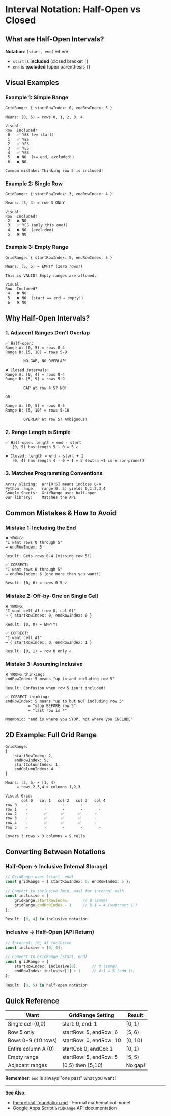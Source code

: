 # Interval Notation: Half-Open vs Closed

## What are Half-Open Intervals?

**Notation**: `[start, end)` where:

- `start` is **included** (closed bracket `[`)
- `end` is **excluded** (open parenthesis `)`)

## Visual Examples

### Example 1: Simple Range

```
GridRange: { startRowIndex: 0, endRowIndex: 5 }

Means: [0, 5) = rows 0, 1, 2, 3, 4

Visual:
Row  Included?
 0   ✅ YES (>= start)
 1   ✅ YES
 2   ✅ YES
 3   ✅ YES
 4   ✅ YES
 5   ❌ NO  (>= end, excluded!)
 6   ❌ NO

Common mistake: Thinking row 5 is included!
```

### Example 2: Single Row

```
GridRange: { startRowIndex: 3, endRowIndex: 4 }

Means: [3, 4) = row 3 ONLY

Visual:
Row  Included?
 2   ❌ NO
 3   ✅ YES (only this one!)
 4   ❌ NO  (excluded)
 5   ❌ NO
```

### Example 3: Empty Range

```
GridRange: { startRowIndex: 5, endRowIndex: 5 }

Means: [5, 5) = EMPTY (zero rows!)

This is VALID! Empty ranges are allowed.

Visual:
Row  Included?
 4   ❌ NO
 5   ❌ NO  (start == end → empty!)
 6   ❌ NO
```

## Why Half-Open Intervals?

### 1. **Adjacent Ranges Don't Overlap**

```
✅ Half-open:
Range A: [0, 5) = rows 0-4
Range B: [5, 10) = rows 5-9

        NO GAP, NO OVERLAP!

❌ Closed intervals:
Range A: [0, 4] = rows 0-4
Range B: [5, 9] = rows 5-9

        GAP at row 4.5? NO!
        
OR:

Range A: [0, 5] = rows 0-5
Range B: [5, 10] = rows 5-10

        OVERLAP at row 5! Ambiguous!
```

### 2. **Range Length is Simple**

```
✅ Half-open: length = end - start
   [0, 5) has length 5 - 0 = 5 ✓

❌ Closed: length = end - start + 1
   [0, 4] has length 4 - 0 + 1 = 5 (extra +1 is error-prone!)
```

### 3. **Matches Programming Conventions**

```
Array slicing:  arr[0:5] means indices 0-4
Python range:   range(0, 5) yields 0,1,2,3,4
Google Sheets:  GridRange uses half-open
Our library:    Matches the API!
```

## Common Mistakes & How to Avoid

### Mistake 1: Including the End

```
❌ WRONG:
"I want rows 0 through 5"
→ endRowIndex: 5

Result: Gets rows 0-4 (missing row 5!)

✅ CORRECT:
"I want rows 0 through 5"
→ endRowIndex: 6 (one more than you want!)

Result: [0, 6) = rows 0-5 ✓
```

### Mistake 2: Off-by-One on Single Cell

```
❌ WRONG:
"I want cell A1 (row 0, col 0)"
→ { startRowIndex: 0, endRowIndex: 0 }

Result: [0, 0) = EMPTY!

✅ CORRECT:
"I want cell A1"
→ { startRowIndex: 0, endRowIndex: 1 }

Result: [0, 1) = row 0 only ✓
```

### Mistake 3: Assuming Inclusive

```
❌ WRONG thinking:
endRowIndex: 5 means "up to and including row 5"

Result: Confusion when row 5 isn't included!

✅ CORRECT thinking:
endRowIndex: 5 means "up to but NOT including row 5"
          = "stop BEFORE row 5"
          = "last row is 4"

Mnemonic: "end is where you STOP, not where you INCLUDE"
```

## 2D Example: Full Grid Range

```
GridRange:
{
    startRowIndex: 2,
    endRowIndex: 5,
    startColumnIndex: 1,
    endColumnIndex: 4
}

Means: [2, 5) × [1, 4)
     = rows 2,3,4 × columns 1,2,3

Visual Grid:
       col 0   col 1   col 2   col 3   col 4
row 0    ·       ·       ·       ·       ·
row 1    ·       ·       ·       ·       ·
row 2    ·       ✅      ✅      ✅      ·
row 3    ·       ✅      ✅      ✅      ·
row 4    ·       ✅      ✅      ✅      ·
row 5    ·       ·       ·       ·       ·

Covers 3 rows × 3 columns = 9 cells
```

## Converting Between Notations

### Half-Open → Inclusive (Internal Storage)

```typescript
// GridRange uses [start, end)
const gridRange = { startRowIndex: 0, endRowIndex: 5 };

// Convert to inclusive [min, max] for internal math
const inclusive = [
    gridRange.startRowIndex,      // 0 (same)
    gridRange.endRowIndex - 1     // 5-1 = 4 (subtract 1!)
];

Result: [0, 4] in inclusive notation
```

### Inclusive → Half-Open (API Return)

```typescript
// Internal: [0, 4] inclusive
const inclusive = [0, 4];

// Convert to GridRange [start, end)
const gridRange = {
    startRowIndex: inclusive[0],      // 0 (same)
    endRowIndex: inclusive[1] + 1     // 4+1 = 5 (add 1!)
};

Result: [0, 5) in half-open notation
```

## Quick Reference

| Want                | GridRange Setting       | Result  |
| ------------------- | ----------------------- | ------- |
| Single cell (0,0)   | start: 0, end: 1        | [0, 1)  |
| Row 5 only          | startRow: 5, endRow: 6  | [5, 6)  |
| Rows 0-9 (10 rows)  | startRow: 0, endRow: 10 | [0, 10) |
| Entire column A (0) | startCol: 0, endCol: 1  | [0, 1)  |
| Empty range         | startRow: 5, endRow: 5  | [5, 5)  |
| Adjacent ranges     | [0,5) then [5,10)       | No gap! |

**Remember**: `end` is always "one past" what you want!

---

**See Also**:

- [theoretical-foundation.md](../core/theoretical-foundation.md) - Formal mathematical model
- Google Apps Script `GridRange` API documentation
